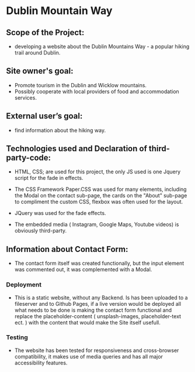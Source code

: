 # Dublin Mountain Way #

## Scope of the Project: 
- developing a website about the Dublin  Mountains Way - a popular hiking trail around Dublin.

## Site owner's goal:
- Promote tourism in the Dublin and Wicklow mountains.
- Possibly cooperate with local providers of food and accommodation services.

## External user’s goal:
- find information about the hiking way.

## Technologies used and Declaration of third-party-code:

- HTML, CSS; are used for this project, the only JS used is one Jquery script for the fade in effects.

- The CSS Framework Paper.CSS was used for many elements, including the Modal on the contact sub-page,  the cards on the "About" sub-page to compliment the custom CSS, flexbox was often used for the layout.
- JQuery was used for the fade effects.
- The embedded media ( Instagram, Google Maps, Youtube videos) is obviously third-party.



## Information about Contact Form:
- The contact form itself was created functionally, but the input element was commented out, it was complemented with a Modal.

### Deployment

- This is a static website, without any Backend. Is has been uploaded to a fileserver and to Github Pages, if a live version would be deployed all what needs to be done is making the contact form functional and replace the placeholder-content ( unsplash-images, placeholder-text ect. ) with the content that would make the Site itself usefull. 

### Testing
- The website has been tested for responsiveness and cross-browser compatibility, it makes use of media queries and has all major accessibility features.
